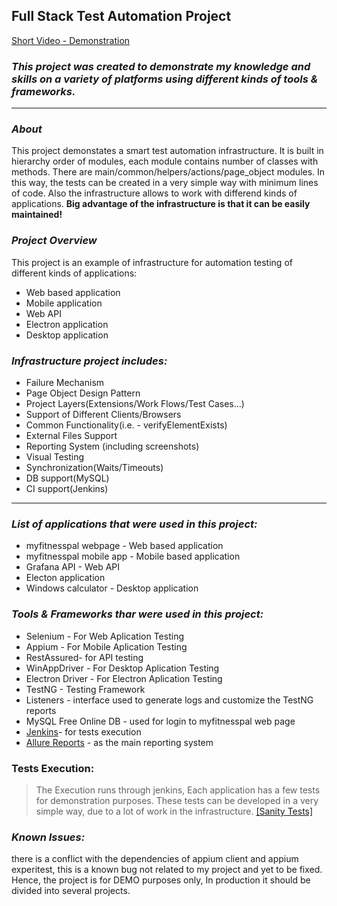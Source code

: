 ## **Full Stack Test Automation Project**
[Short Video - Demonstration](https://drive.google.com/file/d/1bQB-32A__i0Dk93kPMosJPrd9WKdqOvc/view?usp=sharing)
### **_This project was created to demonstrate my knowledge and skills on a variety of platforms using different kinds of tools & frameworks._**
***
### _About_
This project demonstates a smart test automation infrastructure. It is built in hierarchy order of modules, each module contains number of classes with methods.
There are main/common/helpers/actions/page_object modules.
In this way, the tests can be created in a very simple way with minimum lines of code.
Also the infrastructure allows to work with differend kinds of applications.
**Big advantage of the infrastructure is that it can be easily maintained!**

### _Project Overview_

This project is an example of infrastructure for automation testing of different kinds of applications:
* Web based application
* Mobile application
* Web API
* Electron application
* Desktop application

### **_Infrastructure project includes:_**
* Failure Mechanism
* Page Object Design Pattern
* Project Layers(Extensions/Work Flows/Test Cases...)
* Support of Different Clients/Browsers
* Common Functionality(i.e. - verifyElementExists)
* External Files Support
* Reporting System (including screenshots)
* Visual Testing
* Synchronization(Waits/Timeouts)
* DB support(MySQL)
* CI support(Jenkins)


***

### _List of applications that were used in this project:_
* myfitnesspal webpage - Web based application
* myfitnesspal mobile app - Mobile based application
* Grafana API - Web API
* Electon application
* Windows calculator - Desktop application

### _Tools & Frameworks thar were used in this project:_
* Selenium - For Web Aplication Testing
* Appium - For Mobile Aplication Testing
* RestAssured- for API testing
* WinAppDriver - For Desktop Aplication Testing
* Electron Driver - For Electron Aplication Testing
* TestNG - Testing Framework
* Listeners - interface used to generate logs and customize the TestNG reports
* MySQL Free Online DB - used for login to myfitnesspal web page
* [Jenkins](https://www.jenkins.io/)- for tests execution
* [Allure Reports](http://allure.qatools.ru/) - as the main reporting system

### Tests Execution:
> The Execution runs through jenkins, Each application has a few tests for demonstration purposes.
These tests can be developed in a very simple way, due to a lot of work in the infrastructure.
[[Sanity Tests]](https://github.com/matanabukarat/FullStackTestAutomationProject/tree/master/src/test/java/SanityTests)

### _Known Issues:_
there is a conflict with the dependencies of appium client and appium experitest, this is a known bug not related to my project and yet to be fixed.
Hence, the project is for DEMO purposes only, In production it should be divided into several projects.
